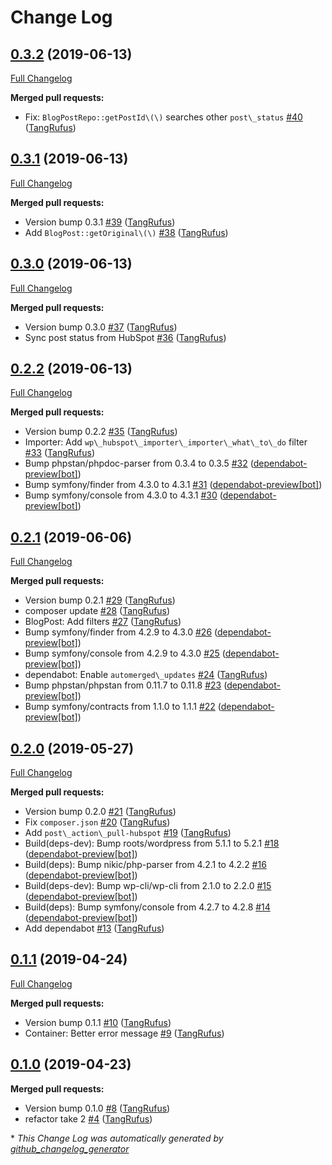 # Change Log

## [0.3.2](https://github.com/ItinerisLtd/wp-hubspot-importer/tree/0.3.2) (2019-06-13)
[Full Changelog](https://github.com/ItinerisLtd/wp-hubspot-importer/compare/0.3.1...0.3.2)

**Merged pull requests:**

- Fix: `BlogPostRepo::getPostId\(\)` searches other `post\_status` [\#40](https://github.com/ItinerisLtd/wp-hubspot-importer/pull/40) ([TangRufus](https://github.com/TangRufus))

## [0.3.1](https://github.com/ItinerisLtd/wp-hubspot-importer/tree/0.3.1) (2019-06-13)
[Full Changelog](https://github.com/ItinerisLtd/wp-hubspot-importer/compare/0.3.0...0.3.1)

**Merged pull requests:**

- Version bump 0.3.1 [\#39](https://github.com/ItinerisLtd/wp-hubspot-importer/pull/39) ([TangRufus](https://github.com/TangRufus))
- Add `BlogPost::getOriginal\(\)` [\#38](https://github.com/ItinerisLtd/wp-hubspot-importer/pull/38) ([TangRufus](https://github.com/TangRufus))

## [0.3.0](https://github.com/ItinerisLtd/wp-hubspot-importer/tree/0.3.0) (2019-06-13)
[Full Changelog](https://github.com/ItinerisLtd/wp-hubspot-importer/compare/0.2.2...0.3.0)

**Merged pull requests:**

- Version bump 0.3.0 [\#37](https://github.com/ItinerisLtd/wp-hubspot-importer/pull/37) ([TangRufus](https://github.com/TangRufus))
- Sync post status from HubSpot [\#36](https://github.com/ItinerisLtd/wp-hubspot-importer/pull/36) ([TangRufus](https://github.com/TangRufus))

## [0.2.2](https://github.com/ItinerisLtd/wp-hubspot-importer/tree/0.2.2) (2019-06-13)
[Full Changelog](https://github.com/ItinerisLtd/wp-hubspot-importer/compare/0.2.1...0.2.2)

**Merged pull requests:**

- Version bump 0.2.2 [\#35](https://github.com/ItinerisLtd/wp-hubspot-importer/pull/35) ([TangRufus](https://github.com/TangRufus))
- Importer: Add `wp\_hubspot\_importer\_importer\_what\_to\_do` filter [\#33](https://github.com/ItinerisLtd/wp-hubspot-importer/pull/33) ([TangRufus](https://github.com/TangRufus))
- Bump phpstan/phpdoc-parser from 0.3.4 to 0.3.5 [\#32](https://github.com/ItinerisLtd/wp-hubspot-importer/pull/32) ([dependabot-preview[bot]](https://github.com/apps/dependabot-preview))
- Bump symfony/finder from 4.3.0 to 4.3.1 [\#31](https://github.com/ItinerisLtd/wp-hubspot-importer/pull/31) ([dependabot-preview[bot]](https://github.com/apps/dependabot-preview))
- Bump symfony/console from 4.3.0 to 4.3.1 [\#30](https://github.com/ItinerisLtd/wp-hubspot-importer/pull/30) ([dependabot-preview[bot]](https://github.com/apps/dependabot-preview))

## [0.2.1](https://github.com/ItinerisLtd/wp-hubspot-importer/tree/0.2.1) (2019-06-06)
[Full Changelog](https://github.com/ItinerisLtd/wp-hubspot-importer/compare/0.2.0...0.2.1)

**Merged pull requests:**

- Version bump 0.2.1 [\#29](https://github.com/ItinerisLtd/wp-hubspot-importer/pull/29) ([TangRufus](https://github.com/TangRufus))
- composer update [\#28](https://github.com/ItinerisLtd/wp-hubspot-importer/pull/28) ([TangRufus](https://github.com/TangRufus))
- BlogPost: Add filters [\#27](https://github.com/ItinerisLtd/wp-hubspot-importer/pull/27) ([TangRufus](https://github.com/TangRufus))
- Bump symfony/finder from 4.2.9 to 4.3.0 [\#26](https://github.com/ItinerisLtd/wp-hubspot-importer/pull/26) ([dependabot-preview[bot]](https://github.com/apps/dependabot-preview))
- Bump symfony/console from 4.2.9 to 4.3.0 [\#25](https://github.com/ItinerisLtd/wp-hubspot-importer/pull/25) ([dependabot-preview[bot]](https://github.com/apps/dependabot-preview))
- dependabot: Enable `automerged\_updates` [\#24](https://github.com/ItinerisLtd/wp-hubspot-importer/pull/24) ([TangRufus](https://github.com/TangRufus))
- Bump phpstan/phpstan from 0.11.7 to 0.11.8 [\#23](https://github.com/ItinerisLtd/wp-hubspot-importer/pull/23) ([dependabot-preview[bot]](https://github.com/apps/dependabot-preview))
- Bump symfony/contracts from 1.1.0 to 1.1.1 [\#22](https://github.com/ItinerisLtd/wp-hubspot-importer/pull/22) ([dependabot-preview[bot]](https://github.com/apps/dependabot-preview))

## [0.2.0](https://github.com/ItinerisLtd/wp-hubspot-importer/tree/0.2.0) (2019-05-27)
[Full Changelog](https://github.com/ItinerisLtd/wp-hubspot-importer/compare/0.1.1...0.2.0)

**Merged pull requests:**

- Version bump 0.2.0 [\#21](https://github.com/ItinerisLtd/wp-hubspot-importer/pull/21) ([TangRufus](https://github.com/TangRufus))
- Fix `composer.json` [\#20](https://github.com/ItinerisLtd/wp-hubspot-importer/pull/20) ([TangRufus](https://github.com/TangRufus))
- Add `post\_action\_pull-hubspot` [\#19](https://github.com/ItinerisLtd/wp-hubspot-importer/pull/19) ([TangRufus](https://github.com/TangRufus))
- Build\(deps-dev\): Bump roots/wordpress from 5.1.1 to 5.2.1 [\#18](https://github.com/ItinerisLtd/wp-hubspot-importer/pull/18) ([dependabot-preview[bot]](https://github.com/apps/dependabot-preview))
- Build\(deps\): Bump nikic/php-parser from 4.2.1 to 4.2.2 [\#16](https://github.com/ItinerisLtd/wp-hubspot-importer/pull/16) ([dependabot-preview[bot]](https://github.com/apps/dependabot-preview))
- Build\(deps-dev\): Bump wp-cli/wp-cli from 2.1.0 to 2.2.0 [\#15](https://github.com/ItinerisLtd/wp-hubspot-importer/pull/15) ([dependabot-preview[bot]](https://github.com/apps/dependabot-preview))
- Build\(deps\): Bump symfony/console from 4.2.7 to 4.2.8 [\#14](https://github.com/ItinerisLtd/wp-hubspot-importer/pull/14) ([dependabot-preview[bot]](https://github.com/apps/dependabot-preview))
- Add dependabot [\#13](https://github.com/ItinerisLtd/wp-hubspot-importer/pull/13) ([TangRufus](https://github.com/TangRufus))

## [0.1.1](https://github.com/ItinerisLtd/wp-hubspot-importer/tree/0.1.1) (2019-04-24)
[Full Changelog](https://github.com/ItinerisLtd/wp-hubspot-importer/compare/0.1.0...0.1.1)

**Merged pull requests:**

- Version bump 0.1.1 [\#10](https://github.com/ItinerisLtd/wp-hubspot-importer/pull/10) ([TangRufus](https://github.com/TangRufus))
- Container: Better error message [\#9](https://github.com/ItinerisLtd/wp-hubspot-importer/pull/9) ([TangRufus](https://github.com/TangRufus))

## [0.1.0](https://github.com/ItinerisLtd/wp-hubspot-importer/tree/0.1.0) (2019-04-23)
**Merged pull requests:**

- Version bump 0.1.0 [\#8](https://github.com/ItinerisLtd/wp-hubspot-importer/pull/8) ([TangRufus](https://github.com/TangRufus))
- refactor take 2 [\#4](https://github.com/ItinerisLtd/wp-hubspot-importer/pull/4) ([TangRufus](https://github.com/TangRufus))



\* *This Change Log was automatically generated by [github_changelog_generator](https://github.com/skywinder/Github-Changelog-Generator)*